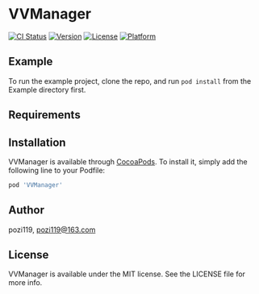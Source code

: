 # VVManager

[![CI Status](http://img.shields.io/travis/pozi119/VVManager.svg?style=flat)](https://travis-ci.org/pozi119/VVManager)
[![Version](https://img.shields.io/cocoapods/v/VVManager.svg?style=flat)](http://cocoapods.org/pods/VVManager)
[![License](https://img.shields.io/cocoapods/l/VVManager.svg?style=flat)](http://cocoapods.org/pods/VVManager)
[![Platform](https://img.shields.io/cocoapods/p/VVManager.svg?style=flat)](http://cocoapods.org/pods/VVManager)

## Example

To run the example project, clone the repo, and run `pod install` from the Example directory first.

## Requirements

## Installation

VVManager is available through [CocoaPods](http://cocoapods.org). To install
it, simply add the following line to your Podfile:

```ruby
pod 'VVManager'
```

## Author

pozi119, pozi119@163.com

## License

VVManager is available under the MIT license. See the LICENSE file for more info.
